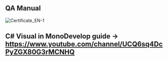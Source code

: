 ## QA Manual

![Certificate_EN-1](https://user-images.githubusercontent.com/59086694/190354641-962f6e32-8920-4111-8769-02882b2518e2.png)

## C# Visual in MonoDevelop guide → https://www.youtube.com/channel/UCQ6sq4DcPyZGX80G3rMCNHQ
